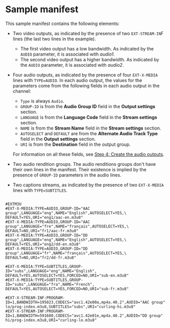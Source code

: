# Sample manifest<a name="sample-manifest"></a>

This sample manifest contains the following elements:
+ Two video outputs, as indicated by the presence of two `EXT-STREAM-IN`F lines \(the last two lines in the example\)\.
  + The first video output has a low bandwidth\. As indicated by the `AUDIO` parameter, it is associated with *audio1*\.
  + The second video output has a higher bandwidth\. As indicated by the `AUDIO` parameter, it is associated with *audio2*\.
+ Four audio outputs, as indicated by the presence of four `EXT-X-MEDIA` lines with `TYPE=AUDIO`\. In each audio output, the values for the parameters come from the following fields in each audio output in the channel:
  + `Type` is always `Audio`\.
  + `GROUP-ID` is from the **Audio Group ID** field in the **Output settings** section\.
  + `LANGUAGE` is from the **Language Code** field in the **Stream settings** section\.
  + `NAME` is from the **Stream Name** field in the **Stream settings** section\.
  + `AUTOSELECT` and `DEFAULT` are from the **Alternate Audio Track Type** field in the **Output settings** section\.
  + `URI` is from the **Destination** field in the output group\. 

  For information on all these fields, see [Step 4: Create the audio outputs](ARG-step-create-audio.md)\.
+ Two audio rendition groups\. The audio renditions groups don't have their own lines in the manifest\. Their existence is implied by the presence of `GROUP-ID` parameters in the audio lines\. 
+ Two captions streams, as indicated by the presence of two `EXT-X-MEDIA` lines with `TYPE=SUBTITLES`\. 

```
     
#EXTM3U
#EXT-X-MEDIA:TYPE=AUDIO,GROUP-ID="AAC group",LANGUAGE="eng",NAME="English",AUTOSELECT=YES,\ DEFAULT=YES,URI="eng1/aac-en.m3u8"
#EXT-X-MEDIA:TYPE=AUDIO,GROUP-ID="AAC group",LANGUAGE="fre",NAME="français",AUTOSELECT=YES,\ DEFAULT=NO,URI="fr1/aac-fr.m3u8"
#EXT-X-MEDIA:TYPE=AUDIO,GROUP-ID="DD group",LANGUAGE="eng",NAME="English",AUTOSELECT=YES,\ DEFAULT=YES,URI="eng2/dd-en.m3u8"
#EXT-X-MEDIA:TYPE=AUDIO,GROUP-ID="DD group",LANGUAGE="fr",NAME="français",AUTOSELECT=YES,\ DEFAULT=NO,URI="fr2/dd-fr.m3u8"
            
#EXT-X-MEDIA:TYPE=SUBTITLES,GROUP-ID="subs",LANGUAGE="eng",NAME="English",
DEFAULT=YES,AUTOSELECT=YES,FORCED=NO,URI="sub-en.m3u8"
#EXT-X-MEDIA:TYPE=SUBTITLES,GROUP-ID="subs",LANGUAGE="fra",NAME="French",
DEFAULT=YES,AUTOSELECT=YES,FORCED=NO,URI="sub-fr.m3u8"
            
#EXT-X-STREAM-INF:PROGRAM-ID=1,BANDWIDTH=195023,CODECS="avc1.42e00a,mp4a.40.2",AUDIO="AAC group"
lo/prog-index.m3u8,SUBTITLES="subs",URI="curling-hi.m3u8"
#EXT-X-STREAM-INF:PROGRAM-ID=1,BANDWIDTH=591680,CODECS="avc1.42e01e,mp4a.40.2",AUDIO="DD group"
hi/prog-index.m3u8,URI="curling-lo.m3u8"
```